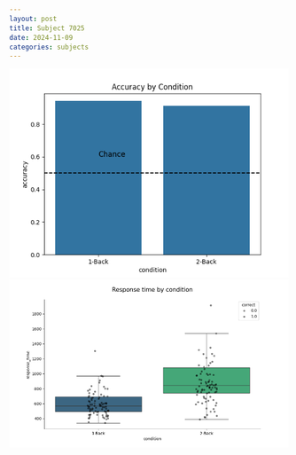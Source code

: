 ```yaml
---
layout: post
title: Subject 7025
date: 2024-11-09
categories: subjects
---
```


![](data/7025/run-3/7025_ATS_acc.png)
![](data/7025/run-3/7025_ATS_rt.png)
